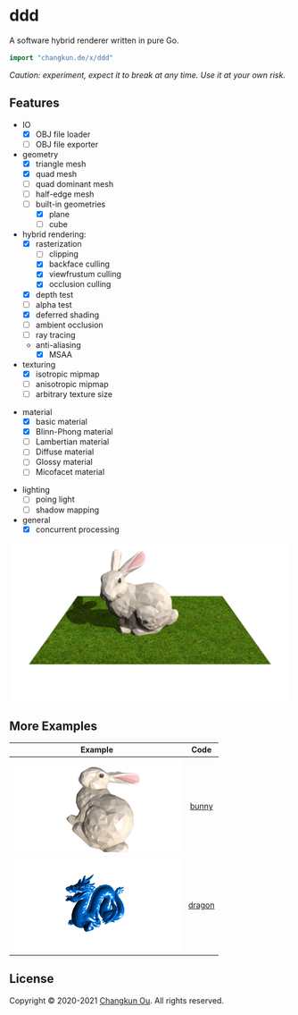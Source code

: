 # ddd

A software hybrid renderer written in pure Go.

```go
import "changkun.de/x/ddd"
```

_Caution: experiment, expect it to break at any time. Use it at your own risk._

## Features

- IO
  + [x] OBJ file loader
  + [ ] OBJ file exporter
- geometry
  + [x] triangle mesh
  + [x] quad mesh
  + [ ] quad dominant mesh
  + [ ] half-edge mesh
  + [ ] built-in geometries
    * [x] plane
    * [ ] cube
- hybrid rendering:
  + [x] rasterization
    * [ ] clipping
    * [x] backface culling
    * [x] viewfrustum culling
    * [x] occlusion culling
  + [x] depth test 
  + [ ] alpha test
  + [x] deferred shading
  + [ ] ambient occlusion
  + [ ] ray tracing
  + anti-aliasing
    * [x] MSAA
- texturing
  + [x] isotropic mipmap
  + [ ] anisotropic mipmap
  + [ ] arbitrary texture size
+ material
  + [x] basic material
  + [x] Blinn-Phong material
  + [ ] Lambertian material
  + [ ] Diffuse material
  + [ ] Glossy material
  + [ ] Micofacet material
- lighting
  + [ ] poing light
  + [ ] shadow mapping
- general
  + [x] concurrent processing

<!-- ## Performance

ddd renders in parallel and utilizes all the CPUs.

| model | resolution | msaa | rendering (ms) |
|:------|:-----------|:-----|:---------------|
| stanford bunny |  -->

![](./examples/teaser.png)


## More Examples

| Example | Code |
|:-------:|:-----:|
|<img src="./examples/bunny/bunny.png" width="300px"/>|[bunny](./examples/bunny/bunny.go)|
|<img src="./examples/dragon/dragon.png" width="300px"/>|[dragon](./examples/dragon/dragon.go)|

## License

Copyright &copy; 2020-2021 [Changkun Ou](https://changkun.de). All rights reserved.